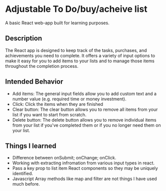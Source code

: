 # Adjustable To Do/buy/acheive list

A basic React web-app built for learning purposes.


## Description

The React app is designed to keep track of the tasks, purchases, and achievements you need to complete. It offers a variety of input options to make it easy for you to add items to your lists and to manage those items throughout the completion process. 


## Intended Behavior

* Add items: The general input fields allow you to add custom text and a number value (e.g. required time or money investment).
* Click: Click the items when they are finished
* Clear button: The clear button allows you to remove all items from your list if you want to start from scratch.
* Delete button: The delete button allows you to remove individual items from your list if you've completed them or if you no longer need them on your list.

## Things I learned

* Difference between onSubmit; onChange; onClick.
* Working with extracting infromation from various input types in react.
* Pass a key prop to list item React components so they may be uniquely identified.
* Javascript Array methods like map and filter are not things I have used much before.
